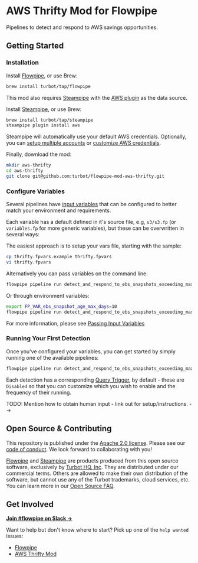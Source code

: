 # AWS Thrifty Mod for Flowpipe

Pipelines to detect and respond to AWS savings opportunities.

## Getting Started

### Installation

Install [Flowpipe](https://flowpipe.io/downloads), or use Brew:

```sh
brew install turbot/tap/flowpipe
```

This mod also requires [Steampipe](https://steampipe.io) with the [AWS plugin](https://hub.steampipe.io/plugins/turbot/aws) as the data source. 

Install [Steampipe](https://steampipe.io/downloads), or use Brew:

```sh
brew install turbot/tap/steampipe
steampipe plugin install aws
```

Steampipe will automatically use your default AWS credentials. Optionally, you can [setup multiple accounts](https://hub.steampipe.io/plugins/turbot/aws#multi-account-connections) or [customize AWS credentials](https://hub.steampipe.io/plugins/turbot/aws#configuring-aws-credentials).

Finally, download the mod:

```sh
mkdir aws-thrifty
cd aws-thrifty
git clone git@github.com:turbot/flowpipe-mod-aws-thrifty.git
```

### Configure Variables

Several pipelines have [input variables](https://flowpipe.io/docs/build/mod-variables#input-variables) that can be configured to better match your environment and requirements.

Each variable has a default defined in it's source file, e.g, `s3/s3.fp` (or `variables.fp` for more generic variables), but these can be overwritten in several ways:

The easiest approach is to setup your vars file, starting with the sample:

```sh
cp thrifty.fpvars.example thrifty.fpvars
vi thrifty.fpvars
```

Alternatively you can pass variables on the command line:

```sh
flowpipe pipeline run detect_and_respond_to_ebs_snapshots_exceeding_max_age --var=ebs_snapshot_age_max_days=10
```

Or through environment variables:

```sh
export FP_VAR_ebs_snapshot_age_max_days=10
flowpipe pipeline run detect_and_respond_to_ebs_snapshots_exceeding_max_age
```

For more information, please see [Passing Input Variables](https://flowpipe.io/docs/build/mod-variables#passing-input-variables)

### Running Your First Detection

Once you've configured your variables, you can get started by simply running one of the available pipelines:

```sh
flowpipe pipeline run detect_and_respond_to_ebs_snapshots_exceeding_max_age
```

Each detection has a corresponding [Query Trigger](https://flowpipe.io/docs/flowpipe-hcl/trigger/query), by default - these are `Disabled` so that you can customize which you wish to enable and the frequency of their running. <!-- TODO: Get link to .fptriggers docs once available -->


<!--> TODO: Mention how to obtain human input - link out for setup/instructions. -->

## Open Source & Contributing

This repository is published under the [Apache 2.0 license](https://www.apache.org/licenses/LICENSE-2.0). Please see our [code of conduct](https://github.com/turbot/.github/blob/main/CODE_OF_CONDUCT.md). We look forward to collaborating with you!

[Flowpipe](https://flowpipe.io) and [Steampipe](https://steampipe.io) are products produced from this open source software, exclusively by [Turbot HQ, Inc](https://turbot.com). They are distributed under our commercial terms. Others are allowed to make their own distribution of the software, but cannot use any of the Turbot trademarks, cloud services, etc. You can learn more in our [Open Source FAQ](https://turbot.com/open-source).

## Get Involved

**[Join #flowpipe on Slack →](https://turbot.com/community/join)**

Want to help but don't know where to start? Pick up one of the `help wanted` issues:

- [Flowpipe](https://github.com/turbot/flowpipe/labels/help%20wanted)
- [AWS Thrifty Mod](https://github.com/turbot/flowpipe-mod-aws-thrifty/labels/help%20wanted)